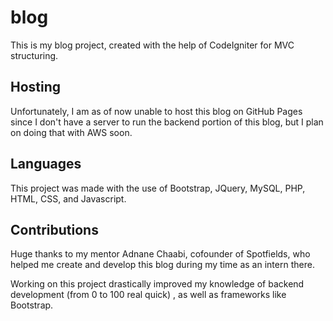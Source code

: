 # blog
This is my blog project, created with the help of CodeIgniter for MVC structuring.

## Hosting
Unfortunately, I am as of now unable to host this blog on GitHub Pages since I don't have a server to run the backend portion of this blog, but I plan on doing that with AWS soon.

## Languages
This project was made with the use of Bootstrap, JQuery, MySQL, PHP, HTML, CSS, and Javascript.

## Contributions
Huge thanks to my mentor Adnane Chaabi, cofounder of Spotfields, who helped me create and
develop this blog during my time as an intern there.

Working on this project drastically improved my knowledge of backend development (from 0 to 100 real quick)
, as well as frameworks like Bootstrap.

